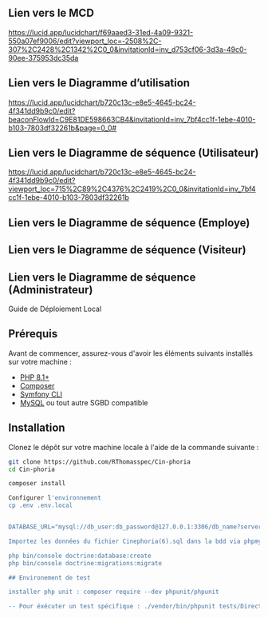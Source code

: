 

## Lien vers le MCD
https://lucid.app/lucidchart/f69aaed3-31ed-4a09-9321-550a07ef9006/edit?viewport_loc=-2508%2C-307%2C2428%2C1342%2C0_0&invitationId=inv_d753cf06-3d3a-49c0-90ee-375953dc35da


## Lien vers le Diagramme d’utilisation
https://lucid.app/lucidchart/b720c13c-e8e5-4645-bc24-4f341dd9b9c0/edit?beaconFlowId=C9E81DE598663CB4&invitationId=inv_7bf4cc1f-1ebe-4010-b103-7803df32261b&page=0_0#

## Lien vers le Diagramme de séquence (Utilisateur)
https://lucid.app/lucidchart/b720c13c-e8e5-4645-bc24-4f341dd9b9c0/edit?viewport_loc=715%2C89%2C4376%2C2419%2C0_0&invitationId=inv_7bf4cc1f-1ebe-4010-b103-7803df32261b

## Lien vers le Diagramme de séquence (Employe)

## Lien vers le Diagramme de séquence (Visiteur)

## Lien vers le Diagramme de séquence (Administrateur)



Guide de Déploiement Local

## Prérequis

Avant de commencer, assurez-vous d'avoir les éléments suivants installés sur votre machine :

- [PHP 8.1+](https://www.php.net/)
- [Composer](https://getcomposer.org/)
- [Symfony CLI](https://symfony.com/download)
- [MySQL](https://www.mysql.com/) ou tout autre SGBD compatible

## Installation

Clonez le dépôt sur votre machine locale à l'aide de la commande suivante :

```bash
git clone https://github.com/RThomasspec/Cin-phoria
cd Cin-phoria

composer install

Configurer l'environnement
cp .env .env.local


DATABASE_URL="mysql://db_user:db_password@127.0.0.1:3306/db_name?serverVersion=5.7"

Importez les données du fichier Cinephoria(6).sql dans la bdd via phpmyadmin

php bin/console doctrine:database:create
php bin/console doctrine:migrations:migrate

## Environement de test

installer php unit : composer require --dev phpunit/phpunit

-- Pour éxécuter un test spécifique : ./vendor/bin/phpunit tests/DirectoryName/TestFileName.php


